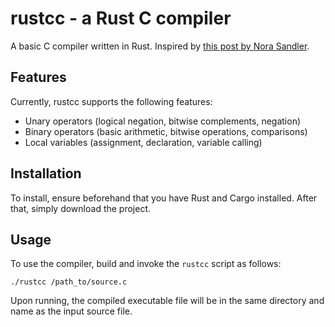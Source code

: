 # rustcc - a Rust C compiler 
A basic C compiler written in Rust.  Inspired by [this post by Nora Sandler](https://norasandler.com/2017/11/29/Write-a-Compiler.html).

## Features
Currently, rustcc supports the following features:
* Unary operators (logical negation, bitwise complements, negation)
* Binary operators (basic arithmetic, bitwise operations, comparisons)
* Local variables (assignment, declaration, variable calling)

## Installation
To install, ensure beforehand that you have Rust and Cargo installed.  After that, simply download the project. 

## Usage
To use the compiler, build and invoke the `rustcc` script as follows:
```
./rustcc /path_to/source.c
```
Upon running, the compiled executable file will be in the same directory and name as the input source file.


